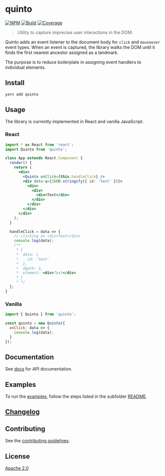 # quinto

[![NPM][npm]][npm-url]
[![Build][build]][build-badge]
[![Coverage][codecov-shield]][codecov]

> Utility to capture imprecise user interactions in the DOM.

Quinto adds an event listener to the document body for `click` and `mouseover` event types. When an event is captured, the library walks the DOM until it finds the first nearest ancestor assigned as a landmark.

The purpose is to reduce boilerplate in assigning event handlers to individual elements.

## Install

```bash
yarn add quinto
```

## Usage

The library is currently implemented in React and vanilla JavaScript.

### React

```jsx
import * as React from 'react';
import Quinto from 'quinto';

class App extends React.Component {
  render() {
    return (
      <div>
        <Quinto onClick={this.handleClick} />
        <div data-q={JSON.stringify({ id: 'text' })}>
          <div>
            <div>
              <div>Text</div>
            </div>
          </div>
        </div>
      </div>
    );
  }

  handleClick = data => {
    // clicking on <div>Text</div>
    console.log(data);
    /**
     * {
     *  data: {
     *    id: 'text'
     *  },
     *  depth: 3,
     *  element: <div>Text</div>
     * }
     * */
  };
}
```

### Vanilla

```js
import { Quinto } from 'quinto';

const quinto = new Quinto({
  onClick: data => {
    console.log(data);
  }
});
```

## Documentation

See [docs](docs/) for API documentation.

## Examples

To run the [examples](examples/), follow the steps listed in the subfolder [README](examples/README.md).

## [Changelog](CHANGELOG.md)

## Contributing

See the [contributing guidelines](CONTRIBUTING.md).

## License

[Apache 2.0](LICENSE)

[npm]: https://img.shields.io/npm/v/quinto.svg?color=blue
[npm-url]: https://npmjs.com/package/quinto
[build]: https://travis-ci.com/ibm/quinto.svg?branch=master
[build-badge]: https://travis-ci.com/ibm/quinto
[codecov]: https://codecov.io/gh/ibm/quinto
[codecov-shield]: https://img.shields.io/codecov/c/github/ibm/quinto.svg
